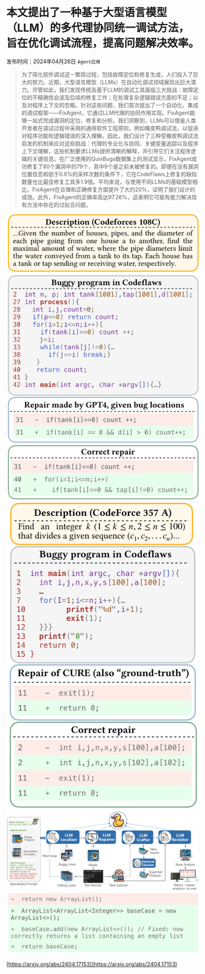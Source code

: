 # 本文提出了一种基于大型语言模型（LLM）的多代理协同统一调试方法，旨在优化调试流程，提高问题解决效率。
发布时间：2024年04月26日
`Agent应用`
> 为了简化软件调试这一繁琐过程，包括故障定位和修复生成，人们投入了巨大的努力。近期，大型语言模型（LLMs）在自动化调试领域展现出巨大潜力。尽管如此，我们发现传统及基于LLM的调试工具面临三大挑战：故障定位的不精确性会波及后续的修复工作；在处理复杂逻辑错误方面的不足；以及对程序上下文的忽略。针对这些问题，我们首次提出了一个自动化、集成的调试框架——FixAgent，它通过LLM代理的协同作用实现。FixAgent能够一站式完成漏洞的定位、修复和分析。我们洞察到，LLMs可以借鉴人类开发者在调试过程中采用的通用软件工程原则，例如橡皮鸭调试法，以促进对程序功能和逻辑错误的深入理解。因此，我们设计了三种受橡皮鸭调试法启发的机制来应对这些挑战：代理的专业化与协同、关键变量追踪以及程序上下文理解，这些机制要求LLMs提供清晰的解释，并引导它们关注程序逻辑的关键信息。在广泛使用的QuixBugs数据集上的测试显示，FixAgent成功修复了80个漏洞中的79个，其中9个是之前未被修复的。即便在没有漏洞位置信息和低于0.6%的采样次数的条件下，它在CodeFlaws上修复的缺陷数量也比最佳修复工具多1.9倍。平均来说，与使用不同LLMs的基础模型相比，FixAgent在合理和正确修复方面提升了大约20%，证明了我们设计的成效。此外，FixAgent的正确率高达97.26%，这表明它可能有能力解决现有方法中存在的过拟合问题。

![](https://raw.githubusercontent.com/HuggingAGI/HuggingArxiv/main/paper_images/2404.17153/x1.png)
![](https://raw.githubusercontent.com/HuggingAGI/HuggingArxiv/main/paper_images/2404.17153/x2.png)
![](https://raw.githubusercontent.com/HuggingAGI/HuggingArxiv/main/paper_images/2404.17153/x3.png)
![](https://raw.githubusercontent.com/HuggingAGI/HuggingArxiv/main/paper_images/2404.17153/x4.png)


[https://arxiv.org/abs/2404.17153](https://arxiv.org/abs/2404.17153)